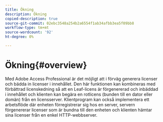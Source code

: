 ```yaml
---
title: Ökning
description: Ökning
copied-description: true
source-git-commit: 02ebc3548a254b2a6554f1ab34afbb3ea5f09bb8
workflow-type: tm+mt
source-wordcount: '92'
ht-degree: 0%

---
```


# Ökning{#overview}

Med Adobe Access Professional är det möjligt att i förväg generera licenser och bädda in licenser i innehållet. Den här funktionen kan kombineras med förbättrad licenskedning så att en Leaf-licens är förgenererad och inbäddad i innehållet och klienten kan begära en rotlicens (bunden till en dator eller domän) från en licensserver. Klientprogram kan också implementera ett arbetsflöde där enheten förregistrerar sig hos en server, servern förgenererar licenser som är bundna till den enheten och klienten hämtar sina licenser från en enkel HTTP-webbserver.
